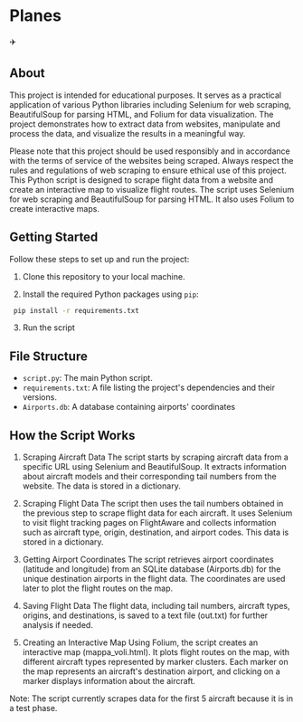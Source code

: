 # Planes
✈️ 
## About
This project is intended for educational purposes. It serves as a practical application of various Python libraries including Selenium for web scraping, BeautifulSoup for parsing HTML, and Folium for data visualization. The project demonstrates how to extract data from websites, manipulate and process the data, and visualize the results in a meaningful way.

Please note that this project should be used responsibly and in accordance with the terms of service of the websites being scraped. Always respect the rules and regulations of web scraping to ensure ethical use of this project.
This Python script is designed to scrape flight data from a website and create an interactive map to visualize flight routes. The script uses Selenium for web scraping and BeautifulSoup for parsing HTML. It also uses Folium to create interactive maps.
## Getting Started

Follow these steps to set up and run the project:

1. Clone this repository to your local machine.

2. Install the required Python packages using `pip`:
  ```bash
   pip install -r requirements.txt
   ```
3. Run the script

## File Structure

- `script.py`: The main Python script.
- `requirements.txt`: A file listing the project's dependencies and their versions.
- `Airports.db`: A database containing airports' coordinates

## How the Script Works

1. Scraping Aircraft Data
The script starts by scraping aircraft data from a specific URL using Selenium and BeautifulSoup. It extracts information about aircraft models and their corresponding tail numbers from the website. The data is stored in a dictionary.

2. Scraping Flight Data
The script then uses the tail numbers obtained in the previous step to scrape flight data for each aircraft. It uses Selenium to visit flight tracking pages on FlightAware and collects information such as aircraft type, origin, destination, and airport codes. This data is stored in a dictionary.

3. Getting Airport Coordinates
The script retrieves airport coordinates (latitude and longitude) from an SQLite database (Airports.db) for the unique destination airports in the flight data. The coordinates are used later to plot the flight routes on the map.

4. Saving Flight Data
The flight data, including tail numbers, aircraft types, origins, and destinations, is saved to a text file (out.txt) for further analysis if needed.

5. Creating an Interactive Map
Using Folium, the script creates an interactive map (mappa_voli.html). It plots flight routes on the map, with different aircraft types represented by marker clusters. Each marker on the map represents an aircraft's destination airport, and clicking on a marker displays information about the aircraft.

Note: The script currently scrapes data for the first 5 aircraft because it is in a test phase.

